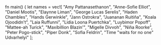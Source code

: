 fn main() {
    let names = vec![
        "Amy Pattanasethanon",
        "Anne-Sofie Elliot",
        "Daniel Mootis",
        "Elaynne Liman",
        "George Lucas Serelis", 
        "Haden Chambles",
        "Hands Gerwinkle",
        "Jann Ostrokra",
        "Juananan Ruitiña",
        "Koala Ojoodidn't",
        "Laia Ruffunni",
        "Lidia Loona Puertchka",
        "Luybimor Popoff",
        "Mattee-ah Turick",
        "Maxibillion Blazin'",
        "Migelle Divvoh",
        "Niña Roorke",
        "Peter Pogo-stick",
        "Piper Donk",
        "Sofia Feldrin",
        "Time \"waits for no one\" Udvarhelyi"
    ];